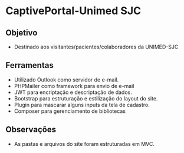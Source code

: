 # CaptivePortal-Unimed SJC

## Objetivo
- Destinado aos visitantes/pacientes/colaboradores da UNIMED-SJC

## Ferramentas
- Utilizado Outlook como servidor de e-mail.
- PHPMailer como framework para envio de e-mail
- JWT para encriptação e descriptação de dados.
- Bootstrap para estruturação e estilização do layout do site.
- Plugin para mascarar alguns inputs da tela de cadastro.
- Composer para gerenciamento de bibliotecas

## Observações
- As pastas e arquivos do site foram estruturadas em MVC.